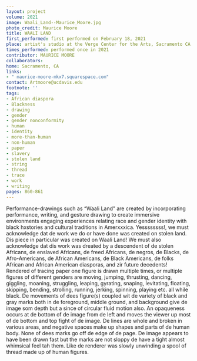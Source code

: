 ```yaml
---
layout: project
volume: 2021
image: Waali_Land--Maurice_Moore.jpg
photo_credit: Maurice Moore
title: WAALI LAND
first_performed: first performed on February 18, 2021
place: artist's studio at the Verge Center for the Arts, Sacramento CA
times_performed: performed once in 2021
contributor: MAURICE MOORE
collaborators:
home: Sacramento, CA
links:
- " maurice-moore-mkx7.squarespace.com"
contact: Artmoore@ucdavis.edu
footnote: ''
tags:
- African diaspora
- Blackness
- drawing
- gender
- gender nonconformity
- human
- identity
- more-than-human
- non-human
- paper
- slavery
- stolen land
- string
- thread
- trace
- work
- writing
pages: 860-861
---
```


Performance-drawings such as “Waali Land” are created by incorporating performance, writing, and gesture drawing to create immersive environments engaging experiences relating race and gender identity with black hxstories and cultural traditions in Amerxxxica. Yessssssss!, we must acknowledge dat de work we do or have done was created on stolen land. Dis piece in particular was created on Waali Land! We must also acknowledge dat dis work was dreated by a descendent of de stolen Africans, de enslaved Africans, de freed Africans, de negros, de Blacks, de Afro-Americans, de African Americans, de Black Americans, de folks African and African American diasporas, and zir future decedents! Rendered of tracing paper one figure is drawn multiple times, or multiple figures of different genders are moving, jumping, thrusting, dancing, giggling, moaning, struggling, leaping, gyrating, snaping, levitating, floating, skipping, bending, strolling, running, jerking, spinning, playing etc. all while black. De movements of dees figure(s) coupled wit de variety of black and gray marks both in de foreground, middle ground, and background give de image som depth but a since of circular fluid motion also. An opaqueness occurs at de bottom of de image from de left and moves the viewer up most of de bottom and top fight of de image. De lines are whole and broken in various areas, and negative spaces make up shapes and parts of de human body. None of dees marks go off de edge of de page. De image appears to have been drawn fast but the marks are not sloppy de have a tight almost whimsical feel tah them. Like de renderer was slowly unwinding a spool of thread made up of human figures. 